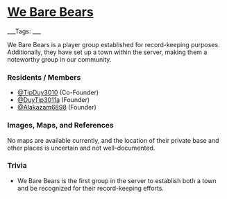 # [We Bare Bears](#we-bare-bears)
___Tags: ___

We Bare Bears is a player group established for record-keeping purposes. Additionally, they have set up a town within the server, making them a noteworthy group in our community.

### Residents / Members

*   [@TipDuy3010](#TipDuy3010) (Co-Founder)
*   [@DuyTip3011a](#DuyTip3011a) (Founder)
*   [@Alakazam6898](#Alakazam6898) (Founder)

### Images, Maps, and References

No maps are available currently, and the location of their private base and other places is uncertain and not well-documented.

### Trivia

*   We Bare Bears is the first group in the server to establish both a town and be recognized for their record-keeping efforts.